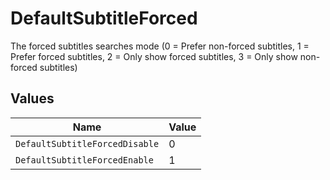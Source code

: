 # DefaultSubtitleForced

The forced subtitles searches mode (0 = Prefer non-forced subtitles, 1 = Prefer forced subtitles, 2 = Only show forced subtitles, 3 = Only show non-forced subtitles)


## Values

| Name                           | Value                          |
| ------------------------------ | ------------------------------ |
| `DefaultSubtitleForcedDisable` | 0                              |
| `DefaultSubtitleForcedEnable`  | 1                              |